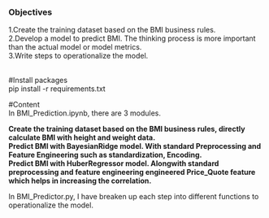 ### Objectives

1.Create the training dataset based on the BMI business rules.<br />
2.Develop a model to predict BMI. The thinking process is more important than the actual model or model metrics.<br />
3.Write steps to operationalize the model.<br /><br />


#Install packages<br />
pip install -r requirements.txt<br />

#Content<br />
In BMI_Prediction.ipynb, there are 3 modules.<br />

**Create the training dataset based on the BMI business rules, directly calculate BMI with height and weight data.<br />**
**Predict BMI with BayesianRidge model. With standard Preprocessing and Feature Engineering such as standardization, Encoding.<br />** 
**Predict BMI with HuberRegressor  model. Alongwith standard preprocessing and feature engineering engineered Price_Quote feature which helps in increasing the correlation.<br />**

In BMI_Predictor.py, I have breaken up each step into different functions to operationalize the model.
